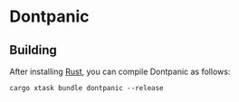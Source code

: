 # Dontpanic

## Building

After installing [Rust](https://rustup.rs/), you can compile Dontpanic as follows:

```shell
cargo xtask bundle dontpanic --release
```
